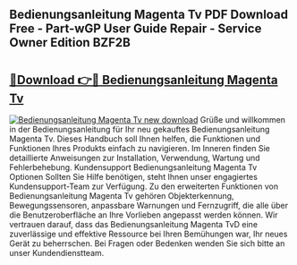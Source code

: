 ## Bedienungsanleitung Magenta Tv PDF Download Free - Part-wGP User Guide Repair - Service Owner Edition BZF2B

# <h2><a href="http://df2y75.blite.top/?on=Bedienungsanleitung+Magenta+Tv">🔗Download 👉🔴 Bedienungsanleitung Magenta Tv</a></h2>

[![Bedienungsanleitung Magenta Tv new download](https://i.imgur.com/lujVjoI.png)](http://df2y75.blite.top/?on=Bedienungsanleitung+Magenta+Tv)
Grüße und willkommen in der Bedienungsanleitung für Ihr neu gekauftes Bedienungsanleitung Magenta Tv. Dieses Handbuch soll Ihnen helfen, die Funktionen und Funktionen Ihres Produkts einfach zu navigieren. Im Inneren finden Sie detaillierte Anweisungen zur Installation, Verwendung, Wartung und Fehlerbehebung. Kundensupport Bedienungsanleitung Magenta Tv Optionen Sollten Sie Hilfe benötigen, steht Ihnen unser engagiertes Kundensupport-Team zur Verfügung. Zu den erweiterten Funktionen von Bedienungsanleitung Magenta Tv gehören Objekterkennung, Bewegungssensoren, anpassbare Warnungen und Fernzugriff, die alle über die Benutzeroberfläche an Ihre Vorlieben angepasst werden können. Wir vertrauen darauf, dass das Bedienungsanleitung Magenta TvD eine zuverlässige und effektive Ressource bei Ihren Bemühungen war, Ihr neues Gerät zu beherrschen. Bei Fragen oder Bedenken wenden Sie sich bitte an unser Kundendienstteam.
